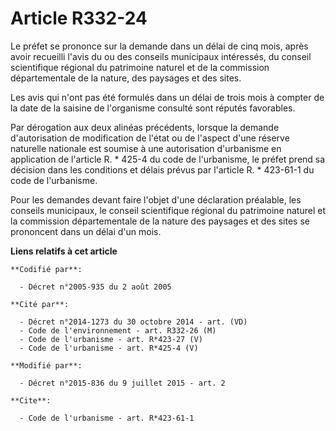 # Article R332-24

Le préfet se prononce sur la demande dans un délai de cinq mois, après avoir recueilli l'avis du ou des conseils municipaux
intéressés, du conseil scientifique régional du patrimoine naturel et de la commission départementale de la nature, des
paysages et des sites. 

Les avis qui n'ont pas été formulés dans un délai de trois mois à compter de la date de la saisine de l'organisme consulté
sont réputés favorables. 

Par dérogation aux deux alinéas précédents, lorsque la demande d'autorisation de modification de l'état ou de l'aspect d'une
réserve naturelle nationale est soumise à une autorisation d'urbanisme en application de l'article R. * 425-4 du code de
l'urbanisme, le préfet prend sa décision dans les conditions et délais prévus par l'article R. * 423-61-1 du code de
l'urbanisme. 

Pour les demandes devant faire l'objet d'une déclaration préalable, les conseils municipaux, le conseil scientifique régional
du patrimoine naturel et la commission départementale de la nature des paysages et des sites se prononcent dans un délai d'un
mois.

**Liens relatifs à cet article**

	**Codifié par**:

	  - Décret n°2005-935 du 2 août 2005

	**Cité par**:

	  - Décret n°2014-1273 du 30 octobre 2014 - art. (VD)
	  - Code de l'environnement - art. R332-26 (M)
	  - Code de l'urbanisme - art. R*423-27 (V)
	  - Code de l'urbanisme - art. R*425-4 (V)

	**Modifié par**:

	  - Décret n°2015-836 du 9 juillet 2015 - art. 2

	**Cite**:

	  - Code de l'urbanisme - art. R*423-61-1
